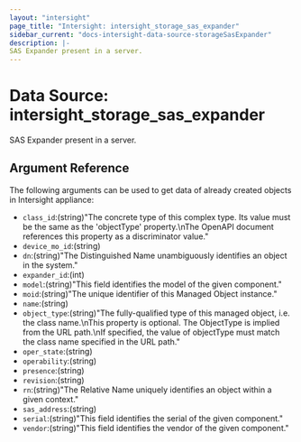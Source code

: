 ```yaml
---
layout: "intersight"
page_title: "Intersight: intersight_storage_sas_expander"
sidebar_current: "docs-intersight-data-source-storageSasExpander"
description: |-
SAS Expander present in a server.
---
```


# Data Source: intersight_storage_sas_expander
SAS Expander present in a server.
## Argument Reference
The following arguments can be used to get data of already created objects in Intersight appliance:
* `class_id`:(string)"The concrete type of this complex type. Its value must be the same as the 'objectType' property.\nThe OpenAPI document references this property as a discriminator value."
* `device_mo_id`:(string)
* `dn`:(string)"The Distinguished Name unambiguously identifies an object in the system."
* `expander_id`:(int)
* `model`:(string)"This field identifies the model of the given component."
* `moid`:(string)"The unique identifier of this Managed Object instance."
* `name`:(string)
* `object_type`:(string)"The fully-qualified type of this managed object, i.e. the class name.\nThis property is optional. The ObjectType is implied from the URL path.\nIf specified, the value of objectType must match the class name specified in the URL path."
* `oper_state`:(string)
* `operability`:(string)
* `presence`:(string)
* `revision`:(string)
* `rn`:(string)"The Relative Name uniquely identifies an object within a given context."
* `sas_address`:(string)
* `serial`:(string)"This field identifies the serial of the given component."
* `vendor`:(string)"This field identifies the vendor of the given component."
